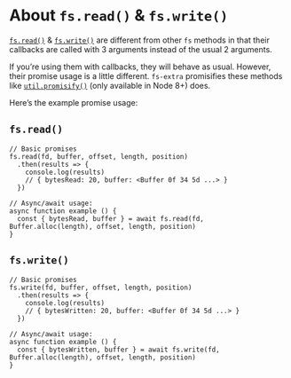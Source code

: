 About `fs.read()` & `fs.write()`
================================

[`fs.read()`](https://nodejs.org/api/fs.html#fs_fs_read_fd_buffer_offset_length_position_callback) & [`fs.write()`](https://nodejs.org/api/fs.html#fs_fs_write_fd_buffer_offset_length_position_callback) are different from other `fs` methods in that their callbacks are called with 3 arguments instead of the usual 2 arguments.

If you’re using them with callbacks, they will behave as usual. However, their promise usage is a little different. `fs-extra` promisifies these methods like [`util.promisify()`](https://nodejs.org/api/util.html#util_util_promisify_original) (only available in Node 8+) does.

Here’s the example promise usage:

`fs.read()`
-----------

    // Basic promises
    fs.read(fd, buffer, offset, length, position)
      .then(results => {
        console.log(results)
        // { bytesRead: 20, buffer: <Buffer 0f 34 5d ...> }
      })

    // Async/await usage:
    async function example () {
      const { bytesRead, buffer } = await fs.read(fd, Buffer.alloc(length), offset, length, position)
    }

`fs.write()`
------------

    // Basic promises
    fs.write(fd, buffer, offset, length, position)
      .then(results => {
        console.log(results)
        // { bytesWritten: 20, buffer: <Buffer 0f 34 5d ...> }
      })

    // Async/await usage:
    async function example () {
      const { bytesWritten, buffer } = await fs.write(fd, Buffer.alloc(length), offset, length, position)
    }
